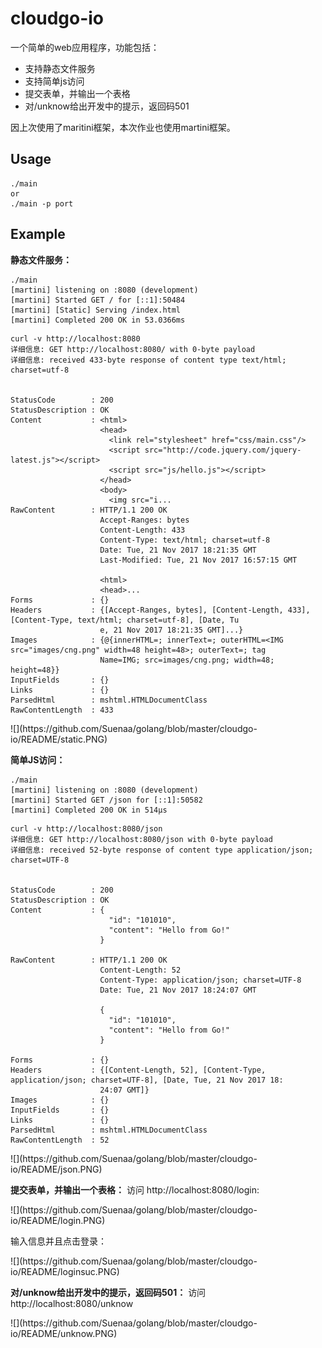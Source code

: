 # cloudgo-io
一个简单的web应用程序，功能包括：
- 支持静态文件服务
- 支持简单js访问
- 提交表单，并输出一个表格
- 对/unknow给出开发中的提示，返回码501

因上次使用了maritini框架，本次作业也使用martini框架。

## Usage
```
./main
or 
./main -p port
```

## Example
**静态文件服务：**
```
./main
[martini] listening on :8080 (development)
[martini] Started GET / for [::1]:50484
[martini] [Static] Serving /index.html
[martini] Completed 200 OK in 53.0366ms
```

```
curl -v http://localhost:8080
详细信息: GET http://localhost:8080/ with 0-byte payload
详细信息: received 433-byte response of content type text/html; charset=utf-8


StatusCode        : 200
StatusDescription : OK
Content           : <html>
                    <head>
                      <link rel="stylesheet" href="css/main.css"/>
                      <script src="http://code.jquery.com/jquery-latest.js"></script>
                      <script src="js/hello.js"></script>
                    </head>
                    <body>
                      <img src="i...
RawContent        : HTTP/1.1 200 OK
                    Accept-Ranges: bytes
                    Content-Length: 433
                    Content-Type: text/html; charset=utf-8
                    Date: Tue, 21 Nov 2017 18:21:35 GMT
                    Last-Modified: Tue, 21 Nov 2017 16:57:15 GMT

                    <html>
                    <head>...
Forms             : {}
Headers           : {[Accept-Ranges, bytes], [Content-Length, 433], [Content-Type, text/html; charset=utf-8], [Date, Tu
                    e, 21 Nov 2017 18:21:35 GMT]...}
Images            : {@{innerHTML=; innerText=; outerHTML=<IMG src="images/cng.png" width=48 height=48>; outerText=; tag
                    Name=IMG; src=images/cng.png; width=48; height=48}}
InputFields       : {}
Links             : {}
ParsedHtml        : mshtml.HTMLDocumentClass
RawContentLength  : 433
```
<p>![](https://github.com/Suenaa/golang/blob/master/cloudgo-io/README/static.PNG)</p>


**简单JS访问：**
```
./main
[martini] listening on :8080 (development)
[martini] Started GET /json for [::1]:50582
[martini] Completed 200 OK in 514µs
```

```
curl -v http://localhost:8080/json
详细信息: GET http://localhost:8080/json with 0-byte payload
详细信息: received 52-byte response of content type application/json; charset=UTF-8


StatusCode        : 200
StatusDescription : OK
Content           : {
                      "id": "101010",
                      "content": "Hello from Go!"
                    }

RawContent        : HTTP/1.1 200 OK
                    Content-Length: 52
                    Content-Type: application/json; charset=UTF-8
                    Date: Tue, 21 Nov 2017 18:24:07 GMT

                    {
                      "id": "101010",
                      "content": "Hello from Go!"
                    }

Forms             : {}
Headers           : {[Content-Length, 52], [Content-Type, application/json; charset=UTF-8], [Date, Tue, 21 Nov 2017 18:
                    24:07 GMT]}
Images            : {}
InputFields       : {}
Links             : {}
ParsedHtml        : mshtml.HTMLDocumentClass
RawContentLength  : 52
```
<p>![](https://github.com/Suenaa/golang/blob/master/cloudgo-io/README/json.PNG)</p>


**提交表单，并输出一个表格：**
访问 http://localhost:8080/login:
<p>![](https://github.com/Suenaa/golang/blob/master/cloudgo-io/README/login.PNG)</p>
输入信息并且点击登录：
<p>![](https://github.com/Suenaa/golang/blob/master/cloudgo-io/README/loginsuc.PNG)</p>


**对/unknow给出开发中的提示，返回码501：**
访问 http://localhost:8080/unknow
<p>![](https://github.com/Suenaa/golang/blob/master/cloudgo-io/README/unknow.PNG)</p>
